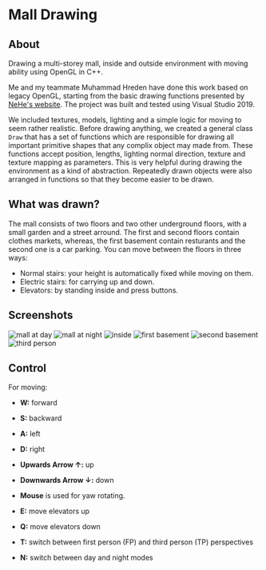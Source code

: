 # Mall Drawing
## About
Drawing a multi-storey mall, inside and outside environment with moving ability using OpenGL in C++.

Me and my teammate Muhammad Hreden have done this work based on legacy OpenGL, starting from the basic drawing functions presented by [NeHe's website](http://nehe.gamedev.net/). The project was built and tested using Visual Studio 2019.

We included textures, models, lighting and a simple logic for moving to seem rather realistic. Before drawing anything, we created a general class `Draw` that has a set of functions which are responsible for drawing all important primitive shapes that any complix object may made from. These functions accept position, lengths, lighting normal direction, texture and texture mapping as parameters. This is very helpful during drawing the environment as a kind of abstraction. Repeatedly drawn objects were also arranged in functions so that they become easier to be drawn.

## What was drawn?
The mall consists of two floors and two other underground floors, with a small garden and a street arround.
The first and second floors contain clothes markets, whereas, the first basement contain resturants and the second one is a car parking.
You can move between the floors in three ways:
- Normal stairs: your height is automatically fixed while moving on them.
- Electric stairs: for carrying up and down.
- Elevators: by standing inside and press buttons.

## Screenshots
![mall at day](https://user-images.githubusercontent.com/57280180/159220596-693820b5-ecfe-424b-9ecb-53e452845b2d.jpg)
![mall at night](https://user-images.githubusercontent.com/57280180/159220640-59f4cf18-aad6-4b7f-a2d3-5688cc7c6943.jpg)
![inside](https://user-images.githubusercontent.com/57280180/159220680-1fec37d0-6b8a-497e-a254-6f4ca5f64207.jpg)
![first basement](https://user-images.githubusercontent.com/57280180/159220710-068ab486-1945-44a8-bb2b-6fe8839afdf5.jpg)
![second basement](https://user-images.githubusercontent.com/57280180/159220531-9187ce85-653b-40a0-9ca5-6b91fe6045f3.jpg)
![third person](https://user-images.githubusercontent.com/57280180/159220563-600e1219-7f7e-40b6-a5ba-82ab3a5ba22e.jpg)

## Control
For moving:
- **W:** forward
- **S:** backward
- **A:** left
- **D:** right
- **Upwards Arrow ↑:** up
- **Downwards Arrow ↓:** down

- **Mouse** is used for yaw rotating.

- **E:** move elevators up
- **Q:** move elevators down
- **T:** switch between first person (FP) and third person (TP) perspectives
- **N:** switch between day and night modes
